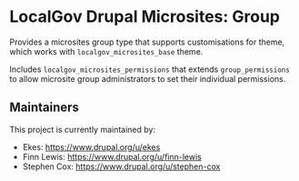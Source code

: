 # LocalGov Drupal Microsites: Group

Provides a microsites group type that supports customisations for theme, which
works with `localgov_microsites_base` theme.

Includes `localgov_microsites_permissions` that extends `group_permissions` to
allow microsite group administrators to set their individual permissions.

## Maintainers

This project is currently maintained by:

- Ekes: https://www.drupal.org/u/ekes
- Finn Lewis: https://www.drupal.org/u/finn-lewis
- Stephen Cox: https://www.drupal.org/u/stephen-cox